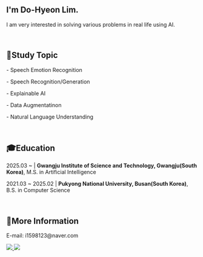 <h2>I'm Do-Hyeon Lim.</h2>
<p>I am very interested in solving various problems in real life using AI.</p>
<br>

<h2>📕Study Topic</h2>
<p>- Speech Emotion Recognition</p>
<p>- Speech Recognition/Generation</p>
<p>- Explainable AI</p>
<p>- Data Augmentatinon</p>
<p>- Natural Language Understanding</p>
<br>

<h2>🎓Education</h2>
<p>2025.03 ~ | <strong>Gwangju Institute of Science and Technology, Gwangju(South Korea)</strong>, M.S. in Artificial Intelligence</p>
<p>2021.03 ~ 2025.02 | <strong>Pukyong National University, Busan(South Korea)</strong>, B.S. in Computer Science</p>
<br>

<h2>💭More Information</h2>
<p>E-mail: i1598123@naver.com</p>
<a href="https://www.linkedin.com/in/도현-임-b63643262/">
  <img src="https://img.shields.io/badge/LinkedIn-0A66C2.svg?&style=flat-square&logo=LinkedIn&logoColor=Blue">
</a>
<a href="https://limdohyeon.github.io/CV-Do-Hyeon-Lim.pdf">
  <img src="https://img.shields.io/badge/CV-8A2BE2?link=https%3A%2F%2Flimdohyeon.github.io%2F%5BCV%5DDo-Hyeon-Lim.pdf">
</a>
